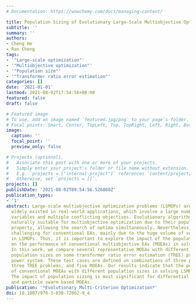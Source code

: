```yaml
---
# Documentation: https://wowchemy.com/docs/managing-content/

title: Population Sizing of Evolutionary Large-Scale Multiobjective Optimization
subtitle: ''
summary: ''
authors:
- Cheng He
- Ran Cheng
tags:
- '"Large-scale optimization"'
- '"Multiobjective optimization"'
- '"Population size"'
- '"Transformer ratio error estimation"'
categories: []
date: '2021-01-01'
lastmod: 2021-08-02T17:54:56+08:00
featured: false
draft: false

# Featured image
# To use, add an image named `featured.jpg/png` to your page's folder.
# Focal points: Smart, Center, TopLeft, Top, TopRight, Left, Right, BottomLeft, Bottom, BottomRight.
image:
  caption: ''
  focal_point: ''
  preview_only: false

# Projects (optional).
#   Associate this post with one or more of your projects.
#   Simply enter your project's folder or file name without extension.
#   E.g. `projects = ["internal-project"]` references `content/project/deep-learning/index.md`.
#   Otherwise, set `projects = []`.
projects: []
publishDate: '2021-08-02T09:54:56.526860Z'
publication_types:
- '1'
abstract: Large-scale multiobjective optimization problems (LSMOPs) are emerging and
  widely existed in real-world applications, which involve a large number of decision
  variables and multiple conflicting objectives. Evolutionary algorithms (EAs) are
  naturally suitable for multiobjective optimization due to their population-based
  property, allowing the search of optima simultaneously. Nevertheless, LSMOPs are
  challenging for conventional EAs, mainly due to the huge volume of search space
  in LSMOPs. Thus, it is important to explore the impact of the population sizing
  on the performance of conventional multiobjective EAs (MOEAs) in solving LSMOPs.
  In this work, we compare several representative MOEAs with different settings of
  population sizes on some transformer ratio error estimation (TREE) problems in the
  power system. These test cases are defined on combinations of three population sizes,
  three TREE problems, and five MOEAs. Our results indicate that the performances
  of conventional MOEAs with different population sizes in solving LSMOPs are different.
  The impact of population sizing is most significant for differential evolution based
  and particle swarm based MOEAs.
publication: '*Evolutionary Multi-Criterion Optimization*'
doi: 10.1007/978-3-030-72062-9_4
---
```

